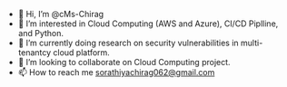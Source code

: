 - 👋 Hi, I’m @cMs-Chirag
- 👀 I’m interested in Cloud Computing (AWS and Azure), CI/CD Piplline, and Python.
- 🌱 I’m currently doing research on security vulnerabilities in multi-tenantcy cloud platform.
- 💞️ I’m looking to collaborate on Cloud Computing project.
- 📫 How to reach me sorathiyachirag062@gmail.com

<!---
cMs-Chirag/cMs-Chirag is a ✨ special ✨ repository because its `README.md` (this file) appears on your GitHub profile.
You can click the Preview link to take a look at your changes.
--->
